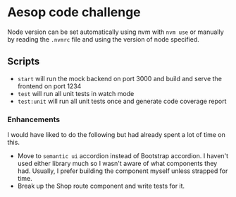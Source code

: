 # Aesop code challenge

Node version can be set automatically using nvm with `nvm use` or manually by reading the `.nvmrc` file
and using the version of node specified.

## Scripts

- `start` will run the mock backend on port 3000 and build and serve the frontend on port 1234
- `test` will run all unit tests in watch mode
- `test:unit` will run all unit tests once and generate code coverage report

### Enhancements

I would have liked to do the following but had already spent a lot of time on this.

- Move to `semantic ui` accordion instead of Bootstrap accordion. I haven't used either library much
  so I wasn't aware of what components they had. Usually, I prefer building the component myself unless
  strapped for time.
- Break up the Shop route component and write tests for it.
